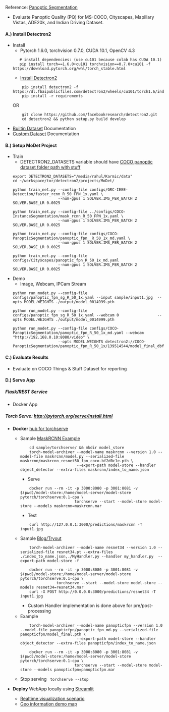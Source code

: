 
Reference: [Panoptic Segmentation](https://kharshit.github.io/blog/2019/10/18/introduction-to-panoptic-segmentation-tutorial)
- Evaluate  Panoptic Quality (PQ) for MS-COCO, Cityscapes, Mapillary Vistas, ADE20k, and Indian Driving Dataset.


#### A.) Install Detectron2
- Install
    - Pytorch 1.6.0, torchvision 0.7.0, CUDA 10.1, OpenCV 4.3
    ```
       # install dependencies: (use cu101 because colab has CUDA 10.1)
       pip install torch==1.6.0+cu101 torchvision==0.7.0+cu101 -f https://download.pytorch.org/whl/torch_stable.html
    ```
    - [Install Detectron2](https://detectron2.readthedocs.io/tutorials/install.html)
    ```
        pip install detectron2 -f https://dl.fbaipublicfiles.com/detectron2/wheels/cu101/torch1.6/index.html
        pip install -r requirements
    ```
    OR
    ```
        git clone https://github.com/facebookresearch/detectron2.git
        cd detectron2 && python setup.py build develop
    
    ```
- [Builtin Dataset](https://detectron2.readthedocs.io/tutorials/builtin_datasets.html) Documentation
- [Custom Dataset](https://detectron2.readthedocs.io/tutorials/datasets.html) Documentation

#### B.) Setup MoDet Project

- Train
    - DETECTRON2_DATASETS variable should have [COCO panoptic dataset folder path with stuff](https://detectron2.readthedocs.io/tutorials/builtin_datasets.html#expected-dataset-structure-for-panopticfpn) 
    ```
    export DETECTRON2_DATASETS="/media/rahul/Karmic/data"
    cd ~/workspace/tor/detectron2/projects/MoDet/

    python train_net.py --config-file configs/GRC-IEEE-Detection/faster_rcnn_R_50_FPN_1x.yaml \
                        --num-gpus 1 SOLVER.IMS_PER_BATCH 2 SOLVER.BASE_LR 0.0025

    python train_net.py --config-file ../configs/COCO-InstanceSegmentation/mask_rcnn_R_50_FPN_1x.yaml \
                        --num-gpus 1 SOLVER.IMS_PER_BATCH 2 SOLVER.BASE_LR 0.0025
    
    python train_net.py --config-file configs/COCO-PanopticSegmentation/panoptic_fpn__R_50_1x_md.yaml \ 
                        --num-gpus 1 SOLVER.IMS_PER_BATCH 2 SOLVER.BASE_LR 0.0025
    
    python train_net.py --config-file configs/Cityscapes/panoptic_fpn_R_50_1x_md.yaml 
                        --num-gpus 1 SOLVER.IMS_PER_BATCH 2 SOLVER.BASE_LR 0.0025
    ```
- Demo
    - Image, Webcam, IPCam Stream
    ```
    python run_modet.py --config-file configs/panoptic_fpn_sg_R_50_1x.yaml --input sample/input1.jpg  --opts MODEL.WEIGHTS ./output/model_0014999.pth
    
    python run_modet.py --config-file configs/panoptic_fpn_sg_R_50_1x.yaml --webcam 0                 --opts MODEL.WEIGHTS ./output/model_0014999.pth
    
    python run_modet.py --config-file configs/COCO-PanopticSegmentation/panoptic_fpn_R_50_1x_md.yaml --webcam "http://192.168.0.10:8080/video" \
                        --opts MODEL.WEIGHTS detectron2://COCO-PanopticSegmentation/panoptic_fpn_R_50_1x/139514544/model_final_dbfeb4.pkl

    ```

#### C.) Evaluate Results

- Evaluate on COCO Things & Stuff Dataset for reporting

#### D.) Serve App  

##### Flask/REST Service 
- Docker App

##### Torch Serve: http://pytorch.org/serve/install.html

- **Docker** [hub for torchserve ](https://hub.docker.com/r/pytorch/torchserve/tags)

    - Sample [MaskRCNN Example](https://github.com/pytorch/serve/tree/master/examples/object_detector/maskrcnn) 
        ```
            cd sample/torchserve/ && mkdir model_store
            torch-model-archiver --model-name maskrcnn --version 1.0 --model-file maskrcnn/model.py --serialized-file maskrcnn/maskrcnn_resnet50_fpn_coco-bf2d0c1e.pth \
                                 --export-path model-store --handler object_detector --extra-files maskrcnn/index_to_name.json
        ```
        - Serve
        ``` 
            docker run --rm -it -p 3000:8080 -p 3001:8081 -v $(pwd)/model-store:/home/model-server/model-store pytorch/torchserve:0.1-cpu \
                                torchserve --start --model-store model-store --models maskrcnn=maskrcnn.mar
        ```
        - Test 
        ``` 
            curl http://127.0.0.1:3000/predictions/maskrcnn -T input1.jpg
        ```
    - Sample [Blog/Tryout](https://github.com/FrancescoSaverioZuppichini/torchserve-tryout)
        ```
            torch-model-archiver --model-name resnet34 --version 1.0 --serialized-file resnet34.pt --extra-files ./index_to_name.json,./MyHandler.py --handler my_handler.py  --export-path model-store -f
        ```    
        ```
            docker run --rm -it -p 3000:8080 -p 3001:8081 -v $(pwd)/model-store:/home/model-server/model-store pytorch/torchserve:0.1-cpu \
                        torchserve --start --model-store model-store --models resnet34=resnet34.mar
            curl -X POST http://0.0.0.0:3000/predictions/resnet34 -T input1.jpg
        ```
        - Custom Handler implementation is done above for pre/post-processing
    - Example
        ``` 
            torch-model-archiver --model-name panopticfpn --version 1.0 --model-file panopticfpn/panoptic_fpn_md.py --serialized-file panopticfpn/model_final.pth \
                                 --export-path model-store --handler object_detector --extra-files panopticfpn/index_to_name.json
        ```
        ``` 
            docker run --rm -it -p 3000:8080 -p 3001:8081 -v $(pwd)/model-store:/home/model-server/model-store pytorch/torchserve:0.1-cpu \
                                torchserve --start --model-store model-store --models panopticfpn=panopticfpn.mar
        ```
    - Stop serving
        ```  torchserve --stop ```

- **Deploy** WebApp locally using [Streamlit](https://www.streamlit.io)
    - [Realtime visualization scenario](https://github.com/streamlit/demo-self-driving)
    - [Geo information demo map](https://github.com/streamlit/demo-uber-nyc-pickups)
